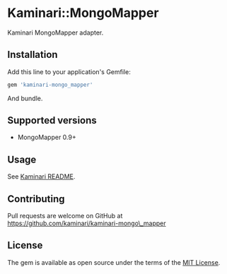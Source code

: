 # Kaminari::MongoMapper

Kaminari MongoMapper adapter.


## Installation

Add this line to your application's Gemfile:

```ruby
gem 'kaminari-mongo_mapper'
```

And bundle.


## Supported versions

* MongoMapper 0.9+


## Usage

See [Kaminari README](https://github.com/amatsuda/kaminari/blob/master/README.rdoc).


## Contributing

Pull requests are welcome on GitHub at https://github.com/kaminari/kaminari-mongo\_mapper


## License

The gem is available as open source under the terms of the [MIT License](http://opensource.org/licenses/MIT).
